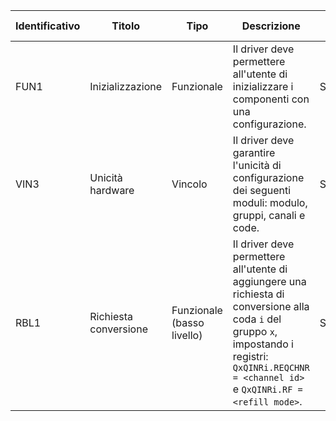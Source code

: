 
| Identificativo | Titolo                | Tipo                       | Descrizione                                                                                                                                                                                           | Stato | Modulo che lo soddisfa                        | Requisito collegato          |
|----------------|-----------------------|----------------------------|-------------------------------------------------------------------------------------------------------------------------------------------------------------------------------------------------------|---|-----------------------------------------------|------------------------------|
| FUN1           | Inizializzazione      | Funzionale                 | Il driver deve permettere all'utente di inizializzare i componenti con una configurazione.                                                                                                            | Soddisfatto | `EvadcModule::<Unitialized>::initialize(...)` | Non applicabile              |
| VIN3           | Unicità hardware      | Vincolo                    | Il driver deve garantire l'unicità di configurazione dei seguenti moduli: modulo, gruppi, canali e code.                                                                                              | Soddisfatto | `<Structure>Parts e Ownership`                | Non applicabile              |
| RBL1           | Richiesta conversione | Funzionale (basso livello) | Il driver deve permettere all'utente di aggiungere una richiesta di conversione alla coda `i` del gruppo `x`, impostando i registri: `QxQINRi.REQCHNR = <channel id>` e `QxQINRi.RF = <refill mode>`. | Soddisfatto | `EvadcQueue::<Initialized>::add_channel(...)` | FUN1, FUN2, FUN3, FUN4, FUN5 |
